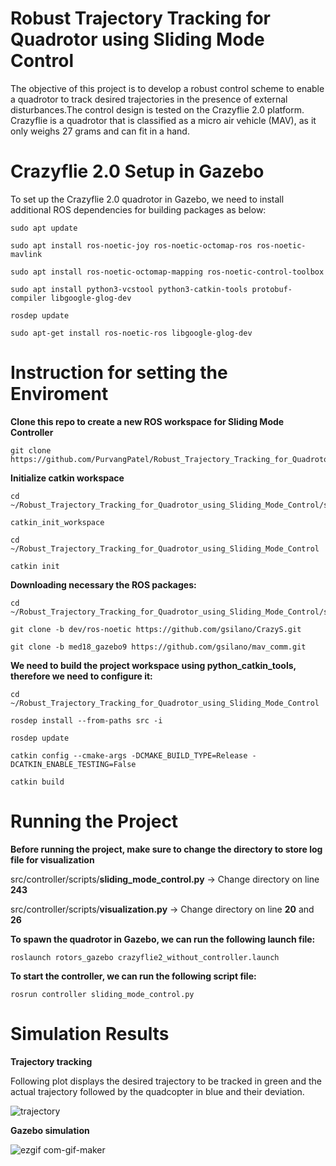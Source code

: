 # Robust Trajectory Tracking for Quadrotor using Sliding Mode Control

The objective of this project is to develop a robust control scheme to enable a quadrotor to track
desired trajectories in the presence of external disturbances.The control design is tested on the Crazyflie 2.0 platform. Crazyflie is a quadrotor
that is classified as a micro air vehicle (MAV), as it only weighs 27 grams and can fit in a hand.

# Crazyflie 2.0 Setup in Gazebo

To set up the Crazyflie 2.0 quadrotor in Gazebo, we need to install additional ROS dependencies
for building packages as below:
```
sudo apt update
```
```
sudo apt install ros-noetic-joy ros-noetic-octomap-ros ros-noetic-mavlink
```
```
sudo apt install ros-noetic-octomap-mapping ros-noetic-control-toolbox
```
```
sudo apt install python3-vcstool python3-catkin-tools protobuf-compiler libgoogle-glog-dev
```
```
rosdep update
```
```
sudo apt-get install ros-noetic-ros libgoogle-glog-dev
```
# Instruction for setting the Enviroment 

**Clone this repo to create a new ROS workspace for Sliding Mode Controller**

```
git clone https://github.com/PurvangPatel/Robust_Trajectory_Tracking_for_Quadrotor_using_Sliding_Mode_Control.git
```
**Initialize catkin workspace**

```
cd ~/Robust_Trajectory_Tracking_for_Quadrotor_using_Sliding_Mode_Control/src
```

```
catkin_init_workspace
```
```
cd ~/Robust_Trajectory_Tracking_for_Quadrotor_using_Sliding_Mode_Control
```
```
catkin init
```

**Downloading necessary the ROS packages:**

```
cd ~/Robust_Trajectory_Tracking_for_Quadrotor_using_Sliding_Mode_Control/src
```
```
git clone -b dev/ros-noetic https://github.com/gsilano/CrazyS.git
```
```
git clone -b med18_gazebo9 https://github.com/gsilano/mav_comm.git
```

**We need to build the project workspace using python_catkin_tools, therefore we need to configure it:**
```
cd ~/Robust_Trajectory_Tracking_for_Quadrotor_using_Sliding_Mode_Control
```
```
rosdep install --from-paths src -i
```
```
rosdep update
```
```
catkin config --cmake-args -DCMAKE_BUILD_TYPE=Release -DCATKIN_ENABLE_TESTING=False
```
```
catkin build
```
# Running the Project

**Before running the project, make sure to change the directory to store log file for visualization**

src/controller/scripts/**sliding_mode_control.py** -> Change directory on line **243**

src/controller/scripts/**visualization.py** -> Change directory on line **20** and **26**

**To spawn the quadrotor in Gazebo, we can run the following launch file:**

```
roslaunch rotors_gazebo crazyflie2_without_controller.launch
```
**To start the controller, we can run the following script file:**
```
rosrun controller sliding_mode_control.py
```

# Simulation Results

**Trajectory tracking**

Following plot displays the desired trajectory to be tracked in green and the actual trajectory followed by the quadcopter in blue and their deviation.

![trajectory](https://user-images.githubusercontent.com/72921304/208376503-250e9ea8-881f-4274-8a5b-c75674691157.png)

**Gazebo simulation**

![ezgif com-gif-maker](https://user-images.githubusercontent.com/72921304/208376568-bcdbbdfb-691d-4f91-98c8-67eb480cf2fb.gif)
